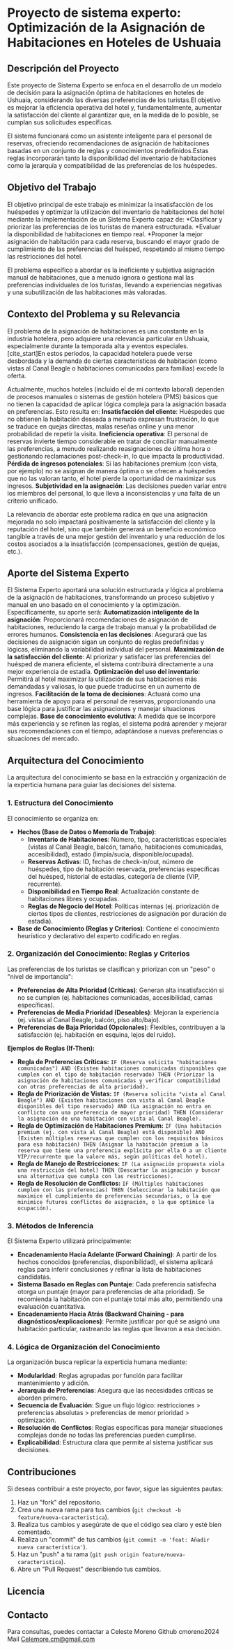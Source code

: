 # Proyecto de sistema experto: Optimización de la Asignación de Habitaciones en Hoteles de Ushuaia

## Descripción del Proyecto

Este proyecto de Sistema Experto se enfoca en el desarrollo de un modelo de decisión para la asignación óptima de habitaciones en hoteles de Ushuaia, considerando las diversas preferencias de los turistas.El objetivo es mejorar la eficiencia operativa del hotel y, fundamentalmente, aumentar la satisfacción del cliente al garantizar que, en la medida de lo posible, se cumplan sus solicitudes específicas.

El sistema funcionará como un asistente inteligente para el personal de reservas, ofreciendo recomendaciones de asignación de habitaciones basadas en un conjunto de reglas y conocimientos predefinidos.Estas reglas incorporarán tanto la disponibilidad del inventario de habitaciones como la jerarquía y compatibilidad de las preferencias de los huéspedes.

## Objetivo del Trabajo

El objetivo principal de este trabajo es minimizar la insatisfacción de los huéspedes y optimizar la utilización del inventario de habitaciones del hotel mediante la implementación de un Sistema Experto capaz de:
*Clasificar y priorizar las preferencias de los turistas de manera estructurada.
*Evaluar la disponibilidad de habitaciones en tiempo real.
*Proponer la mejor asignación de habitación para cada reserva, buscando el mayor grado de cumplimiento de las preferencias del huésped, respetando al mismo tiempo las restricciones del hotel.

El problema específico a abordar es la ineficiente y subjetiva asignación manual de habitaciones, que a menudo ignora o gestiona mal las preferencias individuales de los turistas, llevando a experiencias negativas y una subutilización de las habitaciones más valoradas.

## Contexto del Problema y su Relevancia

El problema de la asignación de habitaciones es una constante en la industria hotelera, pero adquiere una relevancia particular en Ushuaia, especialmente durante la temporada alta y eventos especiales. [cite_start]En estos períodos, la capacidad hotelera puede verse desbordada y la demanda de ciertas características de habitación (como vistas al Canal Beagle o habitaciones comunicadas para familias) excede la oferta.

Actualmente, muchos hoteles (incluido el de mi contexto laboral) dependen de procesos manuales o sistemas de gestión hotelera (PMS) básicos que no tienen la capacidad de aplicar lógica compleja para la asignación basada en preferencias. Esto resulta en:
**Insatisfacción del cliente**: Huéspedes que no obtienen la habitación deseada a menudo expresan frustración, lo que se traduce en quejas directas, malas reseñas online y una menor probabilidad de repetir la visita.
**Ineficiencia operativa**: El personal de reservas invierte tiempo considerable en tratar de conciliar manualmente las preferencias, a menudo realizando reasignaciones de última hora o gestionando reclamaciones post-check-in, lo que impacta la productividad.
**Pérdida de ingresos potenciales**: Si las habitaciones premium (con vista, por ejemplo) no se asignan de manera óptima o se ofrecen a huéspedes que no las valoran tanto, el hotel pierde la oportunidad de maximizar sus ingresos.
**Subjetividad en la asignación**: Las decisiones pueden variar entre los miembros del personal, lo que lleva a inconsistencias y una falta de un criterio unificado.

La relevancia de abordar este problema radica en que una asignación mejorada no solo impactará positivamente la satisfacción del cliente y la reputación del hotel, sino que también generará un beneficio económico tangible a través de una mejor gestión del inventario y una reducción de los costos asociados a la insatisfacción (compensaciones, gestión de quejas, etc.).

## Aporte del Sistema Experto

El Sistema Experto aportará una solución estructurada y lógica al problema de la asignación de habitaciones, transformando un proceso subjetivo y manual en uno basado en el conocimiento y la optimización. Específicamente, su aporte será:
**Automatización inteligente de la asignación**: Proporcionará recomendaciones de asignación de habitaciones, reduciendo la carga de trabajo manual y la probabilidad de errores humanos.
**Consistencia en las decisiones**: Asegurará que las decisiones de asignación sigan un conjunto de reglas predefinidas y lógicas, eliminando la variabilidad individual del personal.
**Maximización de la satisfacción del cliente**: Al priorizar y satisfacer las preferencias del huésped de manera eficiente, el sistema contribuirá directamente a una mejor experiencia de estadía.
**Optimización del uso del inventario**: Permitirá al hotel maximizar la utilización de sus habitaciones más demandadas y valiosas, lo que puede traducirse en un aumento de ingresos.
**Facilitación de la toma de decisiones**: Actuará como una herramienta de apoyo para el personal de reservas, proporcionando una base lógica para justificar las asignaciones y manejar situaciones complejas.
**Base de conocimiento evolutiva**: A medida que se incorpore más experiencia y se refinen las reglas, el sistema podrá aprender y mejorar sus recomendaciones con el tiempo, adaptándose a nuevas preferencias o situaciones del mercado.

## Arquitectura del Conocimiento

La arquitectura del conocimiento se basa en la extracción y organización de la experticia humana para guiar las decisiones del sistema.

### 1. Estructura del Conocimiento

El conocimiento se organiza en:
* **Hechos (Base de Datos o Memoria de Trabajo)**:
    * **Inventario de Habitaciones**: Número, tipo, características especiales (vistas al Canal Beagle, balcón, tamaño, habitaciones comunicadas, accesibilidad), estado (limpia/sucia, disponible/ocupada).
    * **Reservas Activas**: ID, fechas de check-in/out, número de huéspedes, tipo de habitación reservada, preferencias específicas del huésped, historial de estadías, categoría de cliente (VIP, recurrente).
    * **Disponibilidad en Tiempo Real**: Actualización constante de habitaciones libres y ocupadas.
    * **Reglas de Negocio del Hotel**: Políticas internas (ej. priorización de ciertos tipos de clientes, restricciones de asignación por duración de estadía).
* **Base de Conocimiento (Reglas y Criterios)**: Contiene el conocimiento heurístico y declarativo del experto codificado en reglas.

### 2. Organización del Conocimiento: Reglas y Criterios

Las preferencias de los turistas se clasifican y priorizan con un "peso" o "nivel de importancia":
* **Preferencias de Alta Prioridad (Críticas)**: Generan alta insatisfacción si no se cumplen (ej. habitaciones comunicadas, accesibilidad, camas específicas).
* **Preferencias de Media Prioridad (Deseables)**: Mejoran la experiencia (ej. vistas al Canal Beagle, balcón, piso alto/bajo).
* **Preferencias de Baja Prioridad (Opcionales)**: Flexibles, contribuyen a la satisfacción (ej. habitación en esquina, lejos del ruido).

**Ejemplos de Reglas (If-Then):**
* **Regla de Preferencias Críticas:** `IF (Reserva solicita "habitaciones comunicadas") AND (Existen habitaciones comunicadas disponibles que cumplen con el tipo de habitación reservado) THEN (Priorizar la asignación de habitaciones comunicadas y verificar compatibilidad con otras preferencias de alta prioridad).`
* **Regla de Priorización de Vistas:** `IF (Reserva solicita "vista al Canal Beagle") AND (Existen habitaciones con vista al Canal Beagle disponibles del tipo reservado) AND (La asignación no entra en conflicto con una preferencia de mayor prioridad) THEN (Considerar la asignación de una habitación con vista al Canal Beagle).`
* **Regla de Optimización de Habitaciones Premium:** `IF (Una habitación premium (ej. con vista al Canal Beagle) está disponible) AND (Existen múltiples reservas que cumplen con los requisitos básicos para esa habitación) THEN (Asignar la habitación premium a la reserva que tiene una preferencia explícita por ella O a un cliente VIP/recurrente que la valore más, según políticas del hotel).`
* **Regla de Manejo de Restricciones:** `IF (La asignación propuesta viola una restricción del hotel) THEN (Descartar la asignación y buscar una alternativa que cumpla con las restricciones).`
* **Regla de Resolución de Conflictos:** `IF (Múltiples habitaciones cumplen con las preferencias) THEN (Seleccionar la habitación que maximice el cumplimiento de preferencias secundarias, o la que minimice futuros conflictos de asignación, o la que optimice la ocupación).`

### 3. Métodos de Inferencia

El Sistema Experto utilizará principalmente:
* **Encadenamiento Hacia Adelante (Forward Chaining)**: A partir de los hechos conocidos (preferencias, disponibilidad), el sistema aplicará reglas para inferir conclusiones y refinar la lista de habitaciones candidatas.
* **Sistema Basado en Reglas con Puntaje**: Cada preferencia satisfecha otorga un puntaje (mayor para preferencias de alta prioridad). Se recomienda la habitación con el puntaje total más alto, permitiendo una evaluación cuantitativa.
* **Encadenamiento Hacia Atrás (Backward Chaining - para diagnósticos/explicaciones)**: Permite justificar por qué se asignó una habitación particular, rastreando las reglas que llevaron a esa decisión.

### 4. Lógica de Organización del Conocimiento

La organización busca replicar la experticia humana mediante:
* **Modularidad**: Reglas agrupadas por función para facilitar mantenimiento y adición.
* **Jerarquía de Preferencias**: Asegura que las necesidades críticas se aborden primero.
* **Secuencia de Evaluación**: Sigue un flujo lógico: restricciones > preferencias absolutas > preferencias de menor prioridad > optimización.
* **Resolución de Conflictos**: Reglas específicas para manejar situaciones complejas donde no todas las preferencias pueden cumplirse.
* **Explicabilidad**: Estructura clara que permite al sistema justificar sus decisiones.

## Contribuciones

Si deseas contribuir a este proyecto, por favor, sigue las siguientes pautas:
1.  Haz un "fork" del repositorio.
2.  Crea una nueva rama para tus cambios (`git checkout -b feature/nueva-caracteristica`).
3.  Realiza tus cambios y asegúrate de que el código sea claro y esté bien comentado.
4.  Realiza un "commit" de tus cambios (`git commit -m 'feat: Añadir nueva característica'`).
5.  Haz un "push" a tu rama (`git push origin feature/nueva-caracteristica`).
6.  Abre un "Pull Request" describiendo tus cambios.

## Licencia



## Contacto

Para consultas, puedes contactar a Celeste Moreno
Github cmoreno2024
Mail Celemore.cm@gmail.com
